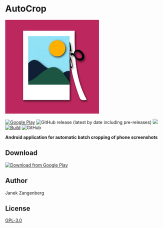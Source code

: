 # AutoCrop

<img src="assets/logo.png" alt="drawing" width="300"/>

[![Google Play](https://img.shields.io/endpoint?color=green&logo=google-play&logoColor=white&url=https%3A%2F%2Fplayshields.herokuapp.com%2Fplay%3Fi%3Dcom.w2sv.autocrop%26l%3DGoogle%2520Play%26m%3D%24version)](https://play.google.com/store/apps/details?id=com.w2sv.autocrop)
![GitHub release (latest by date including pre-releases)](https://img.shields.io/github/v/release/w2sv/AutoCrop?include_prereleases)
![](https://PlayBadges.pavi2410.me/badge/downloads?id=com.w2sv.autocrop&pretty)
[![Build](https://github.com/w2sv/AutoCrop/actions/workflows/workflow.yaml/badge.svg)](https://github.com/w2sv/AutoCrop/actions/workflows/workflow.yaml)
![GitHub](https://img.shields.io/github/license/w2sv/AutoCrop)

__Android application for automatic batch cropping of phone screenshots__

## Download

[<img src="https://play.google.com/intl/en_us/badges/images/generic/en_badge_web_generic.png"
alt="Download from Google Play"
height="80">](https://play.google.com/store/apps/details?id=com.w2sv.autocrop)

## Author

Janek Zangenberg

## License

[GPL-3.0](LICENSE)
